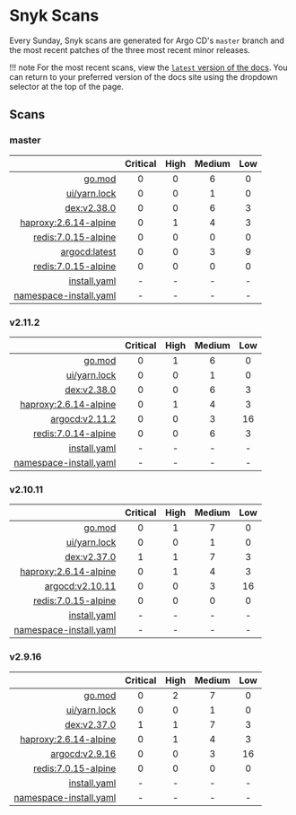# Snyk Scans

Every Sunday, Snyk scans are generated for Argo CD's `master` branch and the most recent patches of the three most
recent minor releases.

!!! note
    For the most recent scans, view the [`latest` version of the docs](https://argo-cd.readthedocs.io/en/latest/snyk/).
    You can return to your preferred version of the docs site using the dropdown selector at the top of the page.

## Scans

### master

|    | Critical | High | Medium | Low |
|---:|:--------:|:----:|:------:|:---:|
| [go.mod](master/argocd-test.html) | 0 | 0 | 6 | 0 |
| [ui/yarn.lock](master/argocd-test.html) | 0 | 0 | 1 | 0 |
| [dex:v2.38.0](master/ghcr.io_dexidp_dex_v2.38.0.html) | 0 | 0 | 6 | 3 |
| [haproxy:2.6.14-alpine](master/public.ecr.aws_docker_library_haproxy_2.6.14-alpine.html) | 0 | 1 | 4 | 3 |
| [redis:7.0.15-alpine](master/public.ecr.aws_docker_library_redis_7.0.15-alpine.html) | 0 | 0 | 0 | 0 |
| [argocd:latest](master/quay.io_argoproj_argocd_latest.html) | 0 | 0 | 3 | 9 |
| [redis:7.0.15-alpine](master/redis_7.0.15-alpine.html) | 0 | 0 | 0 | 0 |
| [install.yaml](master/argocd-iac-install.html) | - | - | - | - |
| [namespace-install.yaml](master/argocd-iac-namespace-install.html) | - | - | - | - |

### v2.11.2

|    | Critical | High | Medium | Low |
|---:|:--------:|:----:|:------:|:---:|
| [go.mod](v2.11.2/argocd-test.html) | 0 | 1 | 6 | 0 |
| [ui/yarn.lock](v2.11.2/argocd-test.html) | 0 | 0 | 1 | 0 |
| [dex:v2.38.0](v2.11.2/ghcr.io_dexidp_dex_v2.38.0.html) | 0 | 0 | 6 | 3 |
| [haproxy:2.6.14-alpine](v2.11.2/haproxy_2.6.14-alpine.html) | 0 | 1 | 4 | 3 |
| [argocd:v2.11.2](v2.11.2/quay.io_argoproj_argocd_v2.11.2.html) | 0 | 0 | 3 | 16 |
| [redis:7.0.14-alpine](v2.11.2/redis_7.0.14-alpine.html) | 0 | 0 | 6 | 3 |
| [install.yaml](v2.11.2/argocd-iac-install.html) | - | - | - | - |
| [namespace-install.yaml](v2.11.2/argocd-iac-namespace-install.html) | - | - | - | - |

### v2.10.11

|    | Critical | High | Medium | Low |
|---:|:--------:|:----:|:------:|:---:|
| [go.mod](v2.10.11/argocd-test.html) | 0 | 1 | 7 | 0 |
| [ui/yarn.lock](v2.10.11/argocd-test.html) | 0 | 0 | 1 | 0 |
| [dex:v2.37.0](v2.10.11/ghcr.io_dexidp_dex_v2.37.0.html) | 1 | 1 | 7 | 3 |
| [haproxy:2.6.14-alpine](v2.10.11/haproxy_2.6.14-alpine.html) | 0 | 1 | 4 | 3 |
| [argocd:v2.10.11](v2.10.11/quay.io_argoproj_argocd_v2.10.11.html) | 0 | 0 | 3 | 16 |
| [redis:7.0.15-alpine](v2.10.11/redis_7.0.15-alpine.html) | 0 | 0 | 0 | 0 |
| [install.yaml](v2.10.11/argocd-iac-install.html) | - | - | - | - |
| [namespace-install.yaml](v2.10.11/argocd-iac-namespace-install.html) | - | - | - | - |

### v2.9.16

|    | Critical | High | Medium | Low |
|---:|:--------:|:----:|:------:|:---:|
| [go.mod](v2.9.16/argocd-test.html) | 0 | 2 | 7 | 0 |
| [ui/yarn.lock](v2.9.16/argocd-test.html) | 0 | 0 | 1 | 0 |
| [dex:v2.37.0](v2.9.16/ghcr.io_dexidp_dex_v2.37.0.html) | 1 | 1 | 7 | 3 |
| [haproxy:2.6.14-alpine](v2.9.16/haproxy_2.6.14-alpine.html) | 0 | 1 | 4 | 3 |
| [argocd:v2.9.16](v2.9.16/quay.io_argoproj_argocd_v2.9.16.html) | 0 | 0 | 3 | 16 |
| [redis:7.0.15-alpine](v2.9.16/redis_7.0.15-alpine.html) | 0 | 0 | 0 | 0 |
| [install.yaml](v2.9.16/argocd-iac-install.html) | - | - | - | - |
| [namespace-install.yaml](v2.9.16/argocd-iac-namespace-install.html) | - | - | - | - |
